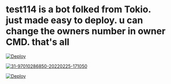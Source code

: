 # test114 is a bot folked from Tokio. just made easy to deploy. u can change the owners number in owner CMD. that's all 
[![Deploy](https://www.herokucdn.com/deploy/button.svg)](https://heroku.com/deploy?template=https://github.com/dark-worf/test114)

<a href="https://ibb.co/9rKT44W"><img src="https://i.ibb.co/9rKT44W/31-97010286850-20220225-171050.jpg" alt="31-97010286850-20220225-171050" border="0">

[![Deploy](https://www.herokucdn.com/deploy/button.svg)](https://heroku.com/deploy?template=https://github.com/Ife250/test114/blob/main)

